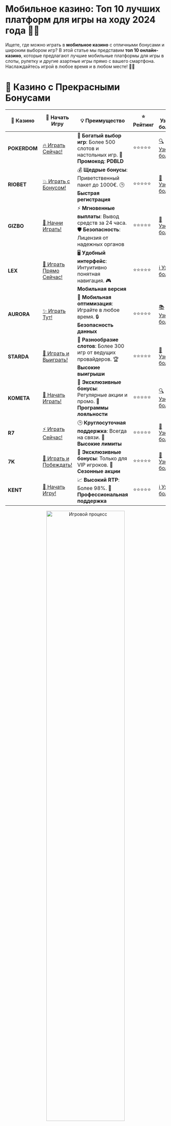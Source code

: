 # **Мобильное казино: Топ 10 лучших платформ для игры на ходу 2024 года 🎰📱**

Ищете, где можно играть в **мобильное казино** с отличными бонусами и широким выбором игр? В этой статье мы представим **топ 10 онлайн-казино**, которые предлагают лучшие мобильные платформы для игры в слоты, рулетку и другие азартные игры прямо с вашего смартфона. Наслаждайтесь игрой в любое время и в любом месте! 🎉💸

# 🌟 Казино с Прекрасными Бонусами

| 🎲 **Казино** | 🔗 **Начать Игру** | 💡 **Преимущество** | ⭐ **Рейтинг** | 🔗 **Узнать больше** | 🆕 **Новая информация** |
|--------------|---------------------|---------------------|----------------|----------------------|-------------------------|
| **POKERDOM**  | [🔥 Играть Сейчас!](https://brandplay.link/4k77v2yx) | 🎉 **Богатый выбор игр**: Более 500 слотов и настольных игр. 🎁 **Промокод**: **PDBLD** | ⭐⭐⭐⭐⭐ | [🔍 Узнать больше](https://brandplay.link/4k77v2yx) | 🏆 **Победители турниров** получают эксклюзивные подарки! |
| **RIOBET**    | [💥 Играть с Бонусом!](https://brandplay.link/7xBLTPyj) | 💰 **Щедрые бонусы**: Приветственный пакет до 1000€. 🕒 **Быстрая регистрация** | ⭐⭐⭐⭐⭐ | [📖 Узнать больше](https://brandplay.link/7xBLTPyj) | 💬 **Поддержка 24/7** для комфортной игры в любое время! |
| **GIZBO**     | [🚀 Начни Играть!](https://brandplay.link/bprXw4YV) | ⚡ **Мгновенные выплаты**: Вывод средств за 24 часа. 🛡️ **Безопасность**: Лицензия от надежных органов | ⭐⭐⭐⭐⭐ | [📝 Узнать больше](https://brandplay.link/bprXw4YV) | 🔒 **SSL-шифрование** для максимальной безопасности данных игроков. |
| **LEX**       | [💎 Играть Прямо Сейчас!](https://brandplay.link/zW4hdDFV) | 🖥️ **Удобный интерфейс**: Интуитивно понятная навигация. 🎮 **Мобильная версия** | ⭐⭐⭐⭐⭐ | [ℹ️ Узнать больше](https://brandplay.link/zW4hdDFV) | 📱 **Поддержка всех мобильных устройств** для удобства игры в любом месте. |
| **AURORA**    | [✨ Играть Тут!](https://10trafic-stat2.com/click/668546556bcc6313411604bd/6766/13032/subaccount) | 📱 **Мобильная оптимизация**: Играйте в любое время. 🔒 **Безопасность данных** | ⭐⭐⭐⭐⭐ | [📚 Узнать больше](https://10trafic-stat2.com/click/668546556bcc6313411604bd/6766/13032/subaccount) | 🌍 **Международная лицензия** на деятельность в разных странах. |
| **STARDА**    | [🎉 Играть и Выиграть!](https://brandplay.link/fB7xwRFL) | 🎰 **Разнообразие слотов**: Более 300 игр от ведущих провайдеров. 🏆 **Высокие выигрыши** | ⭐⭐⭐⭐⭐ | [🔎 Узнать больше](https://brandplay.link/fB7xwRFL) | 🎉 **Ежемесячные турниры** с крупными призами! |
| **KOMETA**    | [🎁 Начать Играть!](https://brandplay.link/8ZymQJV8) | 🎁 **Эксклюзивные бонусы**: Регулярные акции и промо. 🔄 **Программы лояльности** | ⭐⭐⭐⭐⭐ | [🔍 Узнать больше](https://brandplay.link/8ZymQJV8) | 🌟 **Персонализированные предложения** для долгосрочных игроков. |
| **R7**        | [⚡ Играть Сейчас!](https://brandplay.link/bMd3Yjsw) | 🕒 **Круглосуточная поддержка**: Всегда на связи. 💸 **Высокие лимиты** | ⭐⭐⭐⭐⭐ | [📖 Узнать больше](https://brandplay.link/bMd3Yjsw) | 🎯 **Рейтинг игроков** для лучших участников. |
| **7K**        | [🎯 Играть и Побеждать!](https://brandplay.link/BvQyFShp) | 🌟 **Эксклюзивные бонусы**: Только для VIP игроков. 🎉 **Сезонные акции** | ⭐⭐⭐⭐⭐ | [📝 Узнать больше](https://brandplay.link/BvQyFShp) | 🥇 **Особые привилегии** для постоянных игроков. |
| **KENT**      | [🔑 Начать Игру!](https://brandplay.link/Fv2WP3js) | 📈 **Высокий RTP**: Более 98%. 💼 **Профессиональная поддержка** | ⭐⭐⭐⭐⭐ | [ℹ️ Узнать больше](https://brandplay.link/Fv2WP3js) | 💬 **Поддержка на нескольких языках** для удобства игроков. |

<div align="center"> <img src="https://i.pinimg.com/originals/1d/b3/25/1db325483acbe642c6d4e6fdd73a4988.gif" alt="Игровой процесс" width="70%"> </div>
---

# 🚀 Быстрые Выигрыши и Поддержка

| 🎲 **Казино** | 🔗 **Начать Игру** | 💡 **Преимущество** | ⭐ **Рейтинг** | 🔗 **Узнать больше** | 🆕 **Новая информация** |
|--------------|---------------------|---------------------|----------------|----------------------|-------------------------|
| **GAMA**      | [🎯 Играть Прямо Сейчас!](https://brandplay.link/j6NMKsDz) | 🔍 **Интуитивный интерфейс**: Легкость использования. 🏅 **Престижные турниры** | ⭐⭐⭐⭐☆ | [🔎 Узнать больше](https://brandplay.link/j6NMKsDz) | 🏆 **Турниры с большими призами** каждый месяц. |
| **ONION**     | [💥 Играть и Выигрывать!](https://brandplay.link/zBGRVpQ9) | 🤑 **Низкие ставки**: Идеально для начинающих. 🔄 **Быстрые выводы** | ⭐⭐⭐⭐☆ | [🔍 Узнать больше](https://brandplay.link/zBGRVpQ9) | 🎮 **Казино для новичков** с простыми правилами. |
| **ЧЕМПИОН**   | [🏅 Играть в Турнире!](https://temon-gter.cfd/go/lRq?p80412p304504pcc44t17455) | 🏅 **Лояльная программа**: Награды за активность. 🎁 **Ежемесячные бонусы** | ⭐⭐⭐⭐☆ | [📖 Узнать больше](https://temon-gter.cfd/go/lRq?p80412p304504pcc44t17455) | 🥇 **Турниры и лояльность** — каждый шаг вознаграждается. |
| **VAVADA**    | [🚀 Играть Без Ожидания!](https://vavadapartner.pro/?promo=ea5c9275-6854-4505-94fc-95ab18221945-linkb2) | 🚀 **Быстрая регистрация**: Начните играть мгновенно. 🔐 **Безопасные транзакции** | ⭐⭐⭐⭐☆ | [📝 Узнать больше](https://vavadapartner.pro/?promo=ea5c9275-6854-4505-94fc-95ab18221945-linkb2) | 🏆 **Программа для новых игроков** с бонусами за регистрацию. |
| **FRIENDS**   | [🎉 Играть и Развлекаться!](https://gofriends.mba/linkb2) | 🤝 **Социальные игры**: Играйте с друзьями. 🌐 **Мультиплатформенность** | ⭐⭐⭐⭐☆ | [ℹ️ Узнать больше](https://gofriends.mba/linkb2) | 🎮 **Играйте с друзьями** и зарабатывайте бонусы за совместные действия. |
| **1WIN**      | [⚡ Играть и Выигрывать!](https://brandplay.link/smXVpBbG) | 🏆 **Спортивные ставки**: Широкий выбор видов спорта. 💵 **Высокие коэффициенты** | ⭐⭐⭐⭐☆ | [📚 Узнать больше](https://brandplay.link/smXVpBbG) | ⚽ **Бонусы на спортивные ставки** для активных игроков. |
| **DRIP**      | [💥 Играть Сразу!](https://drp-ircp01.com/c07e6a3db) | 🌐 **Инновационные игры**: Новейшие игровые технологии. 🛡️ **Высокая безопасность** | ⭐⭐⭐⭐☆ | [🔎 Узнать больше](https://drp-ircp01.com/c07e6a3db) | 🔧 **Инновационные функции** для удобства игры. |
| **JOYCASINO** | [🎰 Играть И Побеждать!](https://rpc30.call2me.pro/?/ru/registration?apkpop=0&partner=p24970p3291217pc98f) | 🎁 **Приятные бонусы**: Ежедневные акции и подарки. 🕹️ **Разнообразие игр** | ⭐⭐⭐⭐☆ | [🔍 Узнать больше](https://rpc30.call2me.pro/?/ru/registration?apkpop=0&partner=p24970p3291217pc98f) | 🎉 **Щедрые фриспины** для новых игроков. |
| **PLAYFORTUNA** | [🔥 Играть С Бонусом!](https://fortunapromo.net/alt/playfortuna/registration?0dc4a9362a71feb7e3f165fb8e766f70) | 🎉 **Регулярные акции**: Бонусы, фриспины и многое другое. 🏅 **Турниры** | ⭐⭐⭐⭐☆ | [📚 Узнать больше](https://fortunapromo.net/alt/playfortuna/registration?0dc4a9362a71feb7e3f165fb8e766f70) | 🎯 **Выгодные предложения** на популярные игры. |
| **SYKAA**     | [💸 Играть Сейчас!](https://s-two-way.com/?source=linkb2&pid=30697) | 💸 **Доступные ставки**: Идеально для новичков. 🎁 **Щедрые бонусы** | ⭐⭐⭐⭐☆ | [🔍 Узнать больше](https://s-two-way.com/?source=linkb2&pid=30697) | 💥 **Акции с большими бонусами** для новичков и опытных игроков. |

<div align="center"> <img src="https://schaeffers-cdn.s3.amazonaws.com/images/default-source/schaeffers-cdn-images/default-images/sectors/bigstock-casino-gambling-concept-with-f-369012793.jpg?sfvrsn=493ad806_4" alt="Игровой процесс" width="70%"> </div>
---

# 💸 Казино с Привлекательными Программами Лояльности

| 🎲 **Казино** | 🔗 **Начать Игру** | 💡 **Преимущество** | ⭐ **Рейтинг** | 🔗 **Узнать больше** | 🆕 **Новая информация** |
|--------------|---------------------|---------------------|----------------|----------------------|-------------------------|
| **KOMETA**    | [🎯 Начни Играть!](https://brandplay.link/8ZymQJV8) | 🎁 **Эксклюзивные бонусы**: Регулярные акции и промо. 🔄 **Программы лояльности** | ⭐⭐⭐⭐⭐ | [🔍 Узнать больше](https://brandplay.link/8ZymQJV8) | 🌟 **Персонализированные предложения** для долгосрочных игроков. |
| **1Xslots**   | [🏅 Играть Прямо Сейчас!](https://brandplay.link/hSB1khtr) | 🎉 **Множество акций**: Еженедельные бонусы и турниры. 🛡️ **Безопасность** | ⭐⭐⭐⭐⭐ | [📚 Узнать больше](https://brandplay.link/hSB1khtr) | 🏅 **Награды за активность**: участники программы лояльности получают специальные привилегии. |
| **R7**        | [🚀 Играть Сейчас!](https://brandplay.link/bMd3Yjsw) | 🕒 **Круглосуточная поддержка**: Всегда на связи. 💸 **Высокие лимиты** | ⭐⭐⭐⭐⭐ | [📖 Узнать больше](https://brandplay.link/bMd3Yjsw) | 💬 **VIP-поддержка** для постоянных игроков с приоритетом. |

<div align="center"> <img src="https://i.pinimg.com/originals/1d/b3/25/1db325483acbe642c6d4e6fdd73a4988.gif" alt="Игровой процесс" width="70%"> </div>
---

---

## **1. POKERDOM – Мобильное казино с лучшими бонусами и играми! 🃏🎯**

**POKERDOM** предлагает отличную мобильную платформу для игры в слоты, покер, рулетку и другие азартные игры. Играть можно на iOS и Android устройствах, получая доступ к всем любимым играм и бонусам прямо на ходу. 🎰💥

### Преимущества:
- Мобильное приложение для iOS и Android.
- Щедрые бонусы и акции для новых игроков.
- Простота регистрации и удобные методы пополнения счета.

---

## **2. RIOBET – Мобильное казино с отличным выбором игр! 🎯📱**

**RIOBET** предоставляет своим пользователям отличное мобильное приложение для игры в слоты, рулетку и настольные игры. Наслаждайтесь удобством игры на ходу и не пропустите ни одного выигрыша! 💸🎰

### Преимущества:
- Доступ к огромному выбору игр на мобильном устройстве.
- Множество акций и бонусов для новичков.
- Простой интерфейс и быстрые выплаты.

---

## **3. GIZBO – Играйте в мобильное казино с большими выигрышами! 🎉📱**

**GIZBO** предлагает удобную мобильную платформу для игры в слоты и другие азартные игры на устройствах с iOS и Android. Получайте бонусы и выигрывайте большие суммы, играя на ходу! 💥🎰

### Преимущества:
- Мобильное приложение для всех устройств.
- Множество слотов и настольных игр.
- Легкая регистрация и быстрые выплаты.

---

## **4. LEX – Мобильное казино для удобства игры! 🌟🎯**

**LEX** позволяет своим игрокам наслаждаться всеми возможностями казино прямо с мобильного устройства. Играйте в слоты, рулетку и покер, получая доступ к бонусам и акциям прямо с вашего телефона! 📱💸

### Преимущества:
- Удобное мобильное приложение для игры.
- Простой процесс регистрации и пополнения счета.
- Множество бонусных предложений и акций.

---

## **5. AURORA – Мобильное казино с отличными условиями! 💎🎮**

**AURORA** предоставляет мобильное приложение для пользователей, которое позволяет легко играть в любимые игры в любое время. Наслаждайтесь быстрыми ставками и бонусами, играя на мобильном устройстве! 🎰💥

### Преимущества:
- Мобильное казино с простым интерфейсом.
- Доступ к популярным слотам и настольным играм.
- Быстрые выплаты и доступные бонусы.

---

## **6. STarda – Играйте в мобильное казино и выигрывайте! 🎮💸**

**STarda** предлагает своим пользователям приложение для мобильных устройств, которое позволяет играть в азартные игры без лишних хлопот. Получите доступ к любимым играм прямо с вашего телефона! 🎯🎰

### Преимущества:
- Приложение для мобильных устройств с iOS и Android.
- Регулярные акции и бонусы для игроков.
- Удобная платформа и быстрые выплаты.

---

## **7. KOMETA – Играйте в мобильное казино с бонусами! 🌌💥**

**KOMETA** предлагает своим игрокам отличное мобильное приложение для игры на смартфонах и планшетах. Играйте в слоты, рулетку и другие игры, не выходя из дома и не привязываясь к компьютеру! 💸🎰

### Преимущества:
- Мобильное казино для любых устройств.
- Множество бонусов и акций.
- Удобный и безопасный интерфейс.

---

## **8. R7 – Мобильное казино с большими шансами на выигрыш! 🏅🎯**

**R7** предлагает мобильную платформу для удобной игры в азартные игры. Получите доступ к слотам и настольным играм, не ограничивая себя местом. Играйте в любое время и в любом месте! 🎰💸

### Преимущества:
- Мобильное казино для удобства игроков.
- Регулярные бонусы для новых и постоянных игроков.
- Простой процесс регистрации и пополнения счета.

---

## **9. 7K – Играйте в мобильное казино и выигрывайте! 🔥📱**

**7K** предлагает отличные условия для игры в мобильном казино, включая слоты, рулетку и другие игры. Наслаждайтесь бонусами и акциями прямо с вашего мобильного устройства! 🎯💥

### Преимущества:
- Удобное мобильное приложение для всех пользователей.
- Множество акций и бонусов.
- Простой интерфейс и быстрые выплаты.

---

## **10. KENT – Играйте на ходу в мобильное казино! 💎🎰**

**KENT** завершает наш список, предлагая мобильную платформу для игроков, которые предпочитают играть на ходу. Получите доступ к слотам, рулетке и другим играм с бонусами и шансами на выигрыш прямо с телефона! 📱💸

### Преимущества:
- Мобильное приложение для удобной игры.
- Множество бонусных предложений.
- Быстрые выплаты и простая регистрация.

---

## **Как выбрать мобильное казино?**

При выборе **мобильного казино** обратите внимание на следующие факторы:
1. **Доступность приложения** — убедитесь, что казино предлагает приложение для вашего устройства (iOS или Android).
2. **Бонусы и акции** — выбирайте платформы с хорошими бонусами для новичков и постоянных игроков.
3. **Игры и слоты** — проверьте, чтобы казино предлагало разнообразие игр на мобильной платформе.
4. **Методы оплаты** — убедитесь, что казино предлагает удобные и безопасные способы пополнения и вывода средств.

---

## **Заключение**

**Мобильное казино** — это отличная возможность наслаждаться азартными играми в любом месте и в любое время. В нашем списке **топ 10 мобильных казино** вы найдете лучшие платформы с отличными бонусами, удобными приложениями и шансами на большие выигрыши. Присоединяйтесь и начинайте играть прямо с вашего смартфона! 🍀🎰💸
